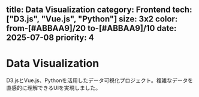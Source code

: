 title: Data Visualization
category: Frontend
tech: ["D3.js", "Vue.js", "Python"]
size: 3x2
color: from-[#ABBAA9]/20 to-[#ABBAA9]/10
date: 2025-07-08
priority: 4
---
# Data Visualization

D3.jsとVue.js、Pythonを活用したデータ可視化プロジェクト。複雑なデータを直感的に理解できるUIを実現しました。
